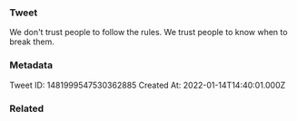### Tweet
We don't trust people to follow the rules. We trust people to know when to break them.

### Metadata
Tweet ID: 1481999547530362885
Created At: 2022-01-14T14:40:01.000Z

### Related

